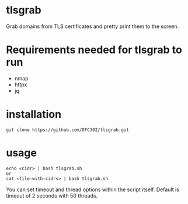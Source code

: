 # tlsgrab
Grab domains from TLS certificates and pretty print them to the screen.

# Requirements needed for tlsgrab to run
* nmap
* httpx
* jq

# installation
```
git clone https://github.com/DFC302/tlsgrab.git
```

# usage
```
echo <cidr> | bash tlsgrab.sh
or
cat <file-with-cidrs> | bash tlsgrab.sh
```

You can set timeout and thread options within the script itself. Default is timeout of 2 seconds with 50 threads.

